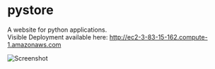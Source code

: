 # pystore
A website for python applications.
</br>
Visible Deployment available here: http://ec2-3-83-15-162.compute-1.amazonaws.com

![Screenshot](S1.png)
